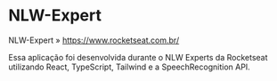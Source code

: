# NLW-Expert
 NLW-Expert » https://www.rocketseat.com.br/

 Essa aplicação foi desenvolvida durante o NLW Experts da Rocketseat utilizando React, TypeScript, Tailwind e a SpeechRecognition API.
